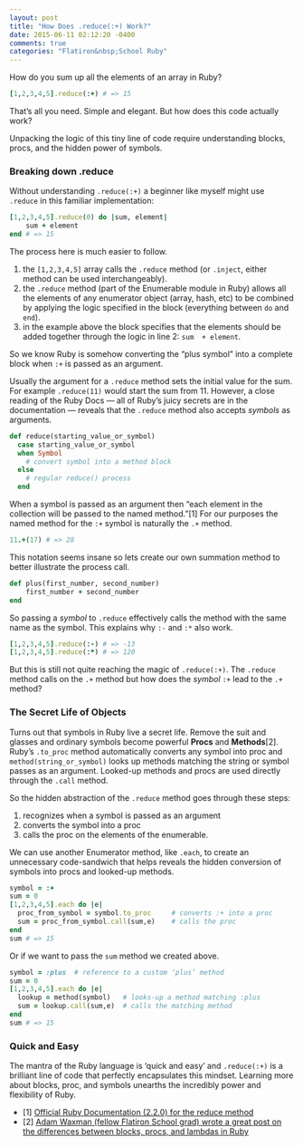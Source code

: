 ```yaml
---
layout: post
title: "How Does .reduce(:+) Work?"
date: 2015-06-11 02:12:20 -0400
comments: true
categories: "Flatiron&nbsp;School Ruby"
---
```


How do you sum up all the elements of an array in Ruby? 
```ruby
[1,2,3,4,5].reduce(:+) # => 15
```
That’s all you need. Simple and elegant. But how does this code actually work? 

Unpacking the logic of this tiny line of code require understanding blocks, procs, and the hidden power of symbols.  

### Breaking down .reduce

Without understanding `.reduce(:+)` a beginner like myself might use `.reduce` in this familiar implementation: 
```ruby
[1,2,3,4,5].reduce(0) do |sum, element| 
	sum + element
end # => 15
```
The process here is much easier to follow. 

1. the `[1,2,3,4,5]` array calls the `.reduce` method (or `.inject`, either method can be used interchangeably).
2. the `.reduce` method (part of the Enumerable module in Ruby) allows all the elements of any enumerator object (array, hash, etc) to be combined by applying the logic specified in the block (everything between `do` and `end`). 
3. in the example above the block specifies that the elements should be added together through the logic in line 2: `sum  + element`. 

So we know Ruby is somehow converting the “plus symbol” into a complete block when `:+` is passed as an argument. 

Usually the argument for a `.reduce` method sets the initial value for the sum. For example `.reduce(11)` would start the sum from 11. However, a close reading of the Ruby Docs — all of Ruby’s juicy secrets are in the documentation — reveals that the `.reduce` method also accepts _symbols_ as arguments.

```ruby
def reduce(starting_value_or_symbol)
  case starting_value_or_symbol
  when Symbol
    # convert symbol into a method block
  else
    # regular reduce() process
  end
```

When a symbol is passed as an argument then “each element in the collection will be passed to the named method.”[1] For our purposes the named method for the `:+` symbol is naturally the `.+` method. 

```ruby
11.+(17) # => 28
```

This notation seems insane so lets create our own summation method to better illustrate the process call. 

```ruby
def plus(first_number, second_number)
	first_number + second_number
end
```

So passing a _symbol_ to `.reduce` effectively calls the method with the same name as the symbol. This explains why `:-` and `:*` also work. 

```ruby
[1,2,3,4,5].reduce(:-) # => -13
[1,2,3,4,5].reduce(:*) # => 120
```

But this is still not quite reaching the magic of `.reduce(:+)`. The `.reduce` method calls on the `.+` method but how does the _symbol_ `:+` lead to the `.+` method?

### The Secret Life of Objects

Turns out that symbols in Ruby live a secret life. Remove the suit and glasses and ordinary symbols become powerful **Procs** and **Methods**[2]. Ruby’s `.to_proc` method automatically converts any symbol into proc and `method(string_or_symbol)` looks up methods matching the string or symbol passes as an argument. Looked-up methods and procs are used directly through the `.call` method.

So the hidden abstraction of the `.reduce` method goes through these steps:

1. recognizes when a symbol is passed as an argument
2. converts the symbol into a proc
3. calls the proc on the elements of the enumerable. 

We can use another Enumerator method, like `.each`, to create an unnecessary code-sandwich that helps reveals the hidden conversion of symbols into procs and looked-up methods. 

```ruby
symbol = :+
sum = 0
[1,2,3,4,5].each do |e|
  proc_from_symbol = symbol.to_proc 	# converts :+ into a proc
  sum = proc_from_symbol.call(sum,e) 	# calls the proc
end
sum # => 15
```

Or if we want to pass the `sum` method we created above.

```ruby
symbol = :plus  # reference to a custom ‘plus’ method
sum = 0
[1,2,3,4,5].each do |e|
  lookup = method(symbol) 	# looks-up a method matching :plus
  sum = lookup.call(sum,e) 	# calls the matching method
end
sum # => 15
```

### Quick and Easy

The mantra of the Ruby language is ‘quick and easy’ and `.reduce(:+)` is a brilliant line of code that perfectly encapsulates this mindset. Learning more about blocks, proc, and symbols unearths the incredibly power and flexibility of Ruby.



- [1] [Official Ruby Documentation (2.2.0) for the reduce method](http://ruby-doc.org/core-2.2.0/Enumerable.html#method-i-reduce)
- [2] [Adam Waxman (fellow Flatiron School grad) wrote a great post on the differences between blocks, procs, and lambdas in Ruby](http://awaxman11.github.io/blog/2013/08/05/what-is-the-difference-between-a-block/)

